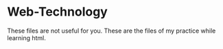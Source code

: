 # Web-Technology
These files are not useful for you. 
These are the files of my practice while learning html.
